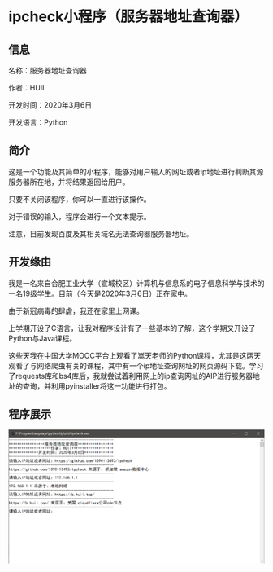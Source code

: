 # ipcheck小程序（服务器地址查询器）

## 信息

名称：服务器地址查询器

作者：HUII

开发时间：2020年3月6日

开发语言：Python

## 简介

这是一个功能及其简单的小程序，能够对用户输入的网址或者ip地址进行判断其源服务器所在地，并将结果返回给用户。

只要不关闭该程序，你可以一直进行该操作。

对于错误的输入，程序会进行一个文本提示。

注意，目前发现百度及其相关域名无法查询器服务器地址。

## 开发缘由

我是一名来自合肥工业大学（宣城校区）计算机与信息系的电子信息科学与技术的一名19级学生。目前（今天是2020年3月6日）正在家中。

由于新冠病毒的肆虐，我还在家里上网课。

上学期开设了C语言，让我对程序设计有了一些基本的了解，这个学期又开设了Python与Java课程。

这些天我在中国大学MOOC平台上观看了嵩天老师的Python课程，尤其是这两天观看了与网络爬虫有关的课程，其中有一个ip地址查询网址的网页源码下载。学习了requests库和bs4库后，我就尝试着利用网上的ip查询网址的AIP进行服务器地址的查询，并利用pyinstaller将这一功能进行打包。

## 程序展示

![](https://github.com/1390113493/ipcheck/blob/master/1583507142489.png?raw=true)
